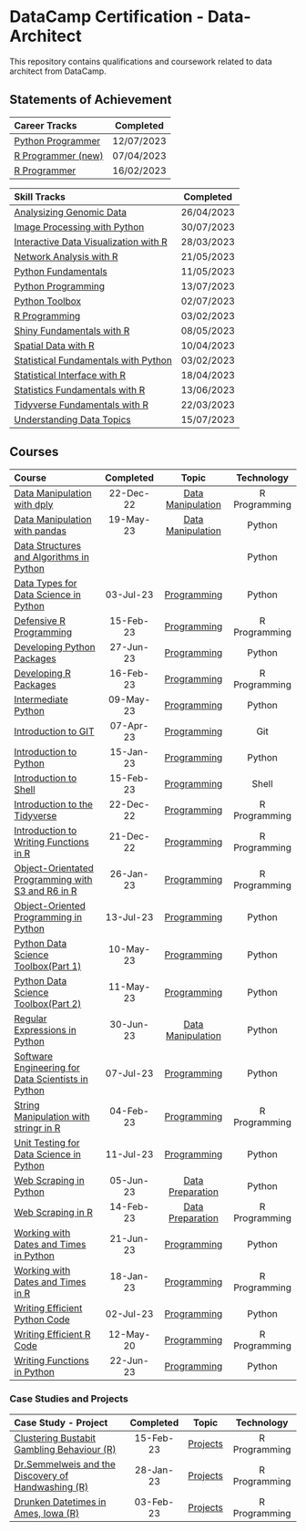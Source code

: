 # DataCamp Certification - Data-Architect
 
This repository contains qualifications and coursework related to data architect from DataCamp.


## Statements of Achievement

|                                                      Career Tracks                                                      | Completed  |
| :---------------------------------------------------------------------------------------------------------------------- | :--------: |
| [Python Programmer](https://github.com/Katsuvest/Data-Data_Architect/blob/master/20230712_Python_Programmer-SOA.pdf)    | 12/07/2023 |
| [R Programmer (new)](https://github.com/Katsuvest/Data-Data_Architect/blob/master/20230407_R_Programmer_(new)-SOA.pdf)  | 07/04/2023 |
| [R Programmer](https://github.com/Katsuvest/Data-Data_Architect/blob/master/20230216_R_Programmer-SOA.pdf)              | 16/02/2023 |


|                                                                        Skill Tracks                                                                         | Completed  |
| :---------------------------------------------------------------------------------------------------------------------------------------------------------- | :--------: |
| [Analysizing Genomic Data](https://github.com/Katsuvest/Data-Data_Architect/blob/master/20230426_Analyzing_Genomic_Data_in_R-SOA.pdf)                       | 26/04/2023 |
| [Image Processing with Python](https://github.com/Katsuvest/Data-Data_Architect/blob/master/20230730_Image_Processing_with_Python-SOA.pdf)                  | 30/07/2023 |
| [Interactive Data Visualization with R](https://github.com/Katsuvest/Data-Data_Architect/blob/master/20230328_Interactive_Data_Visualization_in_R-SOA.pdf)  | 28/03/2023 |
| [Network Analysis with R](https://github.com/Katsuvest/Data-Data_Architect/blob/master/20230421_Network_Analysis_with_R-SOA.pdf)                            | 21/05/2023 |
| [Python Fundamentals](https://github.com/Katsuvest/Data-Data_Architect/blob/master/20230511_Python_Fundamentals-SOA.pdf)                                    | 11/05/2023 |
| [Python Programming](https://github.com/Katsuvest/Data-Data_Architect/blob/master/20230713_Python_Programming-SOA.pdf)                                      | 13/07/2023 |
| [Python Toolbox](https://github.com/Katsuvest/Data-Data_Architect/blob/master/20230702_Python_Toolbox-SOA.pdf)                                              | 02/07/2023 |
| [R Programming](https://github.com/Katsuvest/Data-Data_Architect/blob/master/20230203_R_Programming-SOA.pdf)                                                | 03/02/2023 |
| [Shiny Fundamentals with R](https://github.com/Katsuvest/Data-Data_Architect/blob/master/20230508_Shiny_Fundamentals_with_R-SOA.pdf)                        | 08/05/2023 |
| [Spatial Data with R](https://github.com/Katsuvest/Data-Data_Architect/blob/master/20230410_Spactial_Data_with_R-SOA.pdf)                                   | 10/04/2023 |
| [Statistical Fundamentals with Python](https://github.com/Katsuvest/Data-Data_Architect/blob/master/20230203_Statistics_Fundamentals_with_R-SOA.pdf)        | 03/02/2023 |
| [Statistical Interface with R](https://github.com/Katsuvest/Data-Data_Architect/blob/master/20230418_Statistical_Inference_with_R-SOA.pdf)                  | 18/04/2023 |
| [Statistics Fundamentals with R](https://github.com/Katsuvest/Data-Data_Architect/blob/master/20230613_Statistical_Fundamentals_with_Python-SOA.pdf)        | 13/06/2023 |
| [Tidyverse Fundamentals with R](https://github.com/Katsuvest/Data-Data_Architect/blob/master/20230322_Tidyverse_Fundamentals_with_R-SOA.pdf)                | 22/03/2023 |
| [Understanding Data Topics](https://github.com/Katsuvest/Data-Data_Architect/blob/master/20230715_Understanding_Data_Topics-SOA.pdf)                        | 15/07/2023 |

## Courses

|                                                                                                                  Course                                                                                                                   | Completed |                                       Topic                                       |   Technology   |
| :---------------------------------------------------------------------------------------------------------------------------------------------------------------------------------------------------------------------------------------- | :-------: | :-------------------------------------------------------------------------------: | :------------: |
| [Data Manipulation with dply](https://github.com/Katsuvest/Data-Manipulation/blob/master/Data_Manipulation_with_dply/20221222_Data_Manipulation_with_dplyr-certificate.pdf)                                                               | 22-Dec-22 |  [Data Manipulation](https://github.com/Katsuvest/Data-Manipulation/blob/master/) |  R Programming |
| [Data Manipulation with pandas](https://github.com/Katsuvest/Data-Manipulation/blob/master/Data_Manipulation_with_pandas/20230519_Data_Manipulation_with_pandas_certificate.pdf)                                                          | 19-May-23 |  [Data Manipulation](https://github.com/Katsuvest/Data-Manipulation/blob/master/) |     Python     |
| [Data Structures and Algorithms in Python](https://github.com/Katsuvest/Programming/blob/master/Data_Structures_and_Algorithms_in_Python/)                                                                                                |           |                                                                                   |     Python     |
| [Data Types for Data Science in Python](https://github.com/Katsuvest/Programming/blob/master/Data_Types_for_Data_Science_in_Python/20230703_Data_Types_for_Data_Science_in_Python_certificate.pdf)                                        | 03-Jul-23 |        [Programming](https://github.com/Katsuvest/Programming/blob/master/)       |     Python     |
| [Defensive R Programming](https://github.com/Katsuvest/Programming/blob/master/Defensive_R_Programming/20230215_Defensive_R_Programming-certificate.pdf)                                                                                  | 15-Feb-23 |        [Programming](https://github.com/Katsuvest/Programming/blob/master/)       |  R Programming |
| [Developing Python Packages](https://github.com/Katsuvest/Programming/blob/master/Developing_Python_Packages/20230627_Developing_Python_Packages_certificate.pdf)                                                                         | 27-Jun-23 |        [Programming](https://github.com/Katsuvest/Programming/blob/master/)       |     Python     |
| [Developing R Packages](https://github.com/Katsuvest/Programming/blob/master/Developing_R_Packages/20230216_Developing_R_Packages-certificate.pdf)                                                                                        | 16-Feb-23 |        [Programming](https://github.com/Katsuvest/Programming/blob/master/)       |  R Programming |
| [Intermediate Python](https://github.com/Katsuvest/Programming/blob/master/Intermediate_Python/20230510_Intermediate_Python_certificate.pdf)                                                                                              | 09-May-23 |        [Programming](https://github.com/Katsuvest/Programming/blob/master/)       |     Python     |
| [Introduction to GIT](https://github.com/Katsuvest/Programming/blob/master/Introduction_to_GIT/20230407_Introduction_to_Git-certificate.pdf)                                                                                              | 07-Apr-23 |        [Programming](https://github.com/Katsuvest/Programming/blob/master/)       |       Git      |
| [Introduction to Python](https://github.com/Katsuvest/Programming/blob/master/Introduction_to_Python/20230115_Introduction_to_Python_certificate.pdf)                                                                                     | 15-Jan-23 |        [Programming](https://github.com/Katsuvest/Programming/blob/master/)       |     Python     |
| [Introduction to Shell](https://github.com/Katsuvest/Programming/blob/master/Introduction_to_Shell/20230215_Introduction_to_Shell-certificate.pdf)                                                                                        | 15-Feb-23 |        [Programming](https://github.com/Katsuvest/Programming/blob/master/)       |      Shell     |
| [Introduction to the Tidyverse](https://github.com/Katsuvest/Programming/blob/master/Introduction_to_the_Tidyverse/20221222_Introduction_to_the_Tidyverse-certificate.pdf)                                                                | 22-Dec-22 |        [Programming](https://github.com/Katsuvest/Programming/blob/master/)       |  R Programming |
| [Introduction to Writing Functions in R](https://github.com/Katsuvest/Programming/blob/master/Introduction_to_Writing_Functions_in_R/20221221_Introduction_to_Writing_Functions_in_R-certificate.pdf)                                     | 21-Dec-22 |        [Programming](https://github.com/Katsuvest/Programming/blob/master/)       |  R Programming |
| [Object-Orientated Programming with S3 and R6 in R](https://github.com/Katsuvest/Programming/blob/master/Object-Orientated_Programming_with_S3_and_R6_in_R/20230126_Object-Oriented_Programming_with_S3_and_R6_in_R-certificate.pdf)      | 26-Jan-23 |        [Programming](https://github.com/Katsuvest/Programming/blob/master/)       |  R Programming |
| [Object-Oriented Programming in Python](https://github.com/Katsuvest/Programming/blob/master/Object-Oriented_Programming_in_Python/20230713_Object-Oriented_Programming_in_Python_certificate.pdf)                                        | 13-Jul-23 |        [Programming](https://github.com/Katsuvest/Programming/blob/master/)       |     Python     |
| [Python Data Science Toolbox(Part 1)](https://github.com/Katsuvest/Programming/blob/master/Python_Data_Science_Toolbox(Part_1)/20230511_Python_Data_Science_Toolbox_(Part_1)_certificate.pdf)                                             | 10-May-23 |        [Programming](https://github.com/Katsuvest/Programming/blob/master/)       |     Python     |
| [Python Data Science Toolbox(Part 2)](https://github.com/Katsuvest/Programming/blob/master/Python_Data_Science_Toolbox(Part_2)/20230511_Python_Data_Science_Toolbox_(Part_2)_certificate.pdf)                                             | 11-May-23 |        [Programming](https://github.com/Katsuvest/Programming/blob/master/)       |     Python     |
| [Regular Expressions in Python](https://github.com/Katsuvest/Data-Manipulation/blob/master/Regular_Expressions_in_Python/20230630_Regular_Expressions_in_Python_certificate.pdf)                                                          | 30-Jun-23 |  [Data Manipulation](https://github.com/Katsuvest/Data-Manipulation/blob/master/) |     Python     |
| [Software Engineering for Data Scientists in Python](https://github.com/Katsuvest/Programming/blob/master/Software_Engineering_for_Data_Scientists_in_Python/20230711_Software_Engineering_for_Data_Scientists_in_Python_certificate.pdf) | 07-Jul-23 |        [Programming](https://github.com/Katsuvest/Programming/blob/master/)       |     Python     |
| [String Manipulation with stringr in R](https://github.com/Katsuvest/Programming/blob/master/String_Manipulation_with_stringr_in_R/20230204_String_Manipulation_with_stringr_in_R-certificate.pdf)                                        | 04-Feb-23 |        [Programming](https://github.com/Katsuvest/Programming/blob/master/)       |  R Programming |
| [Unit Testing for Data Science in Python](https://github.com/Katsuvest/Programming/blob/master/Unit_Testing_for_Data_Science_in_Python/20230711_Unit_Testing_for_Data_Science_in_Python-certificate.pdf)                                  | 11-Jul-23 |        [Programming](https://github.com/Katsuvest/Programming/blob/master/)       |     Python     |
| [Web Scraping in Python](https://github.com/Katsuvest/Data-Preparation/blob/master/Web_Scraping_in_Python/20230407_Web_Scraping_in_Python_certificate.pdf)                                                                                | 05-Jun-23 |   [Data Preparation](https://github.com/Katsuvest/Data-Preparation/blob/master/)  |     Python     |
| [Web Scraping in R](https://github.com/Katsuvest/Data-Preparation/blob/master/Web_Scraping_in_R/20230214_Web_Scraping_in_R-certificate.pdf)                                                                                               | 14-Feb-23 |   [Data Preparation](https://github.com/Katsuvest/Data-Preparation/blob/master/)  |  R Programming |
| [Working with Dates and Times in Python](https://github.com/Katsuvest/Programming/blob/master/Working_with_Dates_and_Times_in_Python/20230621_Working_with_Dates_and_Times_in_Python_certificate.pdf)                                     | 21-Jun-23 |        [Programming](https://github.com/Katsuvest/Programming/blob/master/)       |     Python     |
| [Working with Dates and Times in R](https://github.com/Katsuvest/Programming/blob/master/Working_with_Dates_and_Times_in_R/20230118_Working_with_Dates_and_Times_in_R-certificate.pdf)                                                    | 18-Jan-23 |        [Programming](https://github.com/Katsuvest/Programming/blob/master/)       |  R Programming |
| [Writing Efficient Python Code](https://github.com/Katsuvest/Programming/blob/master/Writing_Efficient_Python_Code/20230702_Writing_Efficient_Python_Code_certificate.pdf)                                                                | 02-Jul-23 |        [Programming](https://github.com/Katsuvest/Programming/blob/master/)       |     Python     |
| [Writing Efficient R Code](https://github.com/Katsuvest/Programming/blob/master/Writing_Efficient_R_Code/20200512_Writing_Efficent_Code_in_R-certificate.pdf)                                                                             | 12-May-20 |        [Programming](https://github.com/Katsuvest/Programming/blob/master/)       |  R Programming |
| [Writing Functions in Python](https://github.com/Katsuvest/Programming/blob/master/Writing_Functions_in_Python/20230622_Writing_Functions_in_Python_certificate.pdf)                                                                      | 22-Jun-23 |        [Programming](https://github.com/Katsuvest/Programming/blob/master/)       |     Python     |


### Case Studies and Projects

|                                                                                              Case Study - Project                                                                                              | Completed |                              Topic                              |   Technology   |
| :------------------------------------------------------------------------------------------------------------------------------------------------------------------------------------------------------------- | :-------: | :-------------------------------------------------------------: | :------------: |
| [Clustering Bustabit Gambling Behaviour (R)](https://github.com/Katsuvest/Projects/blob/master/Clustering_Bustabit_Gambling_Behaviour_(R)/20230219_Modeling_with_Data_in_the_Tidyverse-certificate.pdf)        | 15-Feb-23 |  [Projects](https://github.com/Katsuvest/Projects/blob/master/) |  R Programming |
| [Dr.Semmelweis and the Discovery of Handwashing (R)](https://github.com/Katsuvest/Projects/blob/master/Dr.Semmelweis_and_the_Discovery_of_Handwashing_(R)/20230126_Unsupervised_Learning_in_R-certificate.pdf) | 28-Jan-23 |  [Projects](https://github.com/Katsuvest/Projects/blob/master/) |  R Programming |
| [Drunken Datetimes in Ames, Iowa (R)](https://github.com/Katsuvest/Projects/blob/master/Drunken_Datetimes_in_Ames,_Iowa_(R)/20230204_String_Manipulation_with_stringr_in_R-certificate.pdf)                    | 03-Feb-23 |  [Projects](https://github.com/Katsuvest/Projects/blob/master/) |  R Programming |
